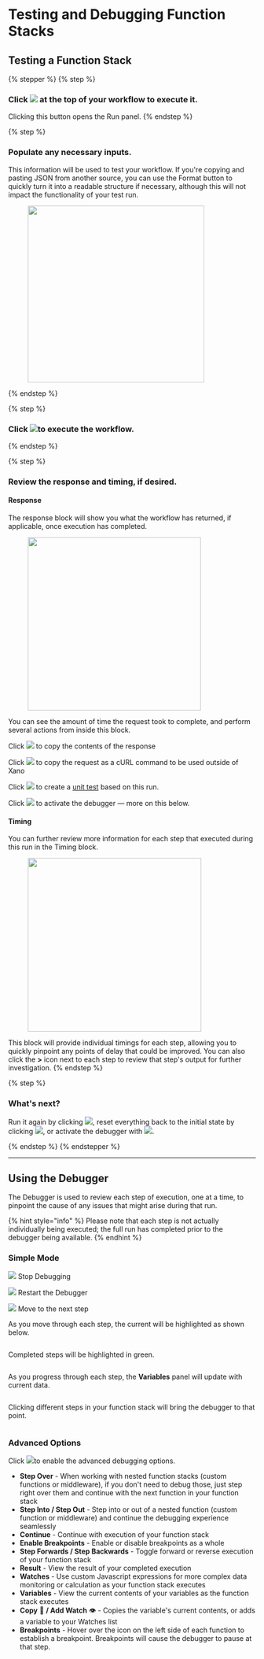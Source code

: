 # Testing and Debugging Function Stacks

## Testing a Function Stack

{% stepper %}
{% step %}
### Click ![](<../.gitbook/assets/CleanShot 2025-01-03 at 10.47.02.png>) at the top of your workflow to execute it.

Clicking this button opens the Run panel.
{% endstep %}

{% step %}
### Populate any necessary inputs.

This information will be used to test your workflow. If you're copying and pasting JSON from another source, you can use the Format button to quickly turn it into a readable structure if necessary, although this will not impact the functionality of your test run.

<div align="left"><figure><img src="../.gitbook/assets/CleanShot 2025-01-03 at 10.56.54.png" alt="" width="359"><figcaption></figcaption></figure></div>
{% endstep %}

{% step %}
### Click ![](<../.gitbook/assets/CleanShot 2025-01-03 at 10.57.23.png>)to execute the workflow.
{% endstep %}

{% step %}
### Review the response and timing, if desired.

#### Response

The response block will show you what the workflow has returned, if applicable, once execution has completed.

<div align="left"><figure><img src="../.gitbook/assets/CleanShot 2025-01-03 at 10.58.33.png" alt="" width="352"><figcaption></figcaption></figure></div>

You can see the amount of time the request took to complete, and perform several actions from inside this block.

Click ![](<../.gitbook/assets/CleanShot 2025-01-03 at 10.59.29 (1).png>) to copy the contents of the response

Click ![](<../.gitbook/assets/CleanShot 2025-01-03 at 10.59.56.png>) to copy the request as a cURL command to be used outside of Xano

Click ![](<../.gitbook/assets/CleanShot 2025-01-03 at 11.03.04.png>) to create a [unit test](unit-tests.md) based on this run.

Click ![](<../.gitbook/assets/CleanShot 2025-01-03 at 11.04.33.png>) to activate the debugger — more on this below.

#### Timing

You can further review more information for each step that executed during this run in the Timing block.

<div align="left"><figure><img src="../.gitbook/assets/CleanShot 2025-01-03 at 11.05.33.png" alt="" width="353"><figcaption></figcaption></figure></div>

This block will provide individual timings for each step, allowing you to quickly pinpoint any points of delay that could be improved. You can also click the **>** icon next to each step to review that step's output for further investigation.
{% endstep %}

{% step %}
### What's next?

Run it again by clicking ![](<../.gitbook/assets/CleanShot 2025-01-03 at 11.07.37.png>), reset everything back to the initial state by clicking ![](<../.gitbook/assets/CleanShot 2025-01-03 at 11.08.15.png>), or activate the debugger with ![](<../.gitbook/assets/CleanShot 2025-01-03 at 11.08.39.png>).


{% endstep %}
{% endstepper %}

***

## Using the Debugger

The Debugger is used to review each step of execution, one at a time, to pinpoint the cause of any issues that might arise during that run.

{% hint style="info" %}
Please note that each step is not actually individually being executed; the full run has completed prior to the debugger being available.
{% endhint %}

### Simple Mode

&#x20;![](<../.gitbook/assets/CleanShot 2025-01-03 at 11.17.38.png>) Stop Debugging

&#x20;![](<../.gitbook/assets/CleanShot 2025-01-03 at 11.19.12.png>) Restart the Debugger

&#x20;![](<../.gitbook/assets/CleanShot 2025-01-03 at 11.19.29.png>) Move to the next step

As you move through each step, the current will be highlighted as shown below.

<figure><img src="../.gitbook/assets/CleanShot 2025-01-03 at 11.20.02 (1).png" alt=""><figcaption></figcaption></figure>

Completed steps will be highlighted in green.

<figure><img src="../.gitbook/assets/CleanShot 2025-01-03 at 11.20.51.png" alt=""><figcaption></figcaption></figure>

As you progress through each step, the **Variables** panel will update with current data.

<figure><img src="../.gitbook/assets/CleanShot 2025-01-03 at 11.21.43.png" alt=""><figcaption></figcaption></figure>

Clicking different steps in your function stack will bring the debugger to that point.

<figure><img src="../.gitbook/assets/CleanShot 2025-01-03 at 11.23.02.gif" alt=""><figcaption></figcaption></figure>

### Advanced Options

Click ![](<../.gitbook/assets/CleanShot 2025-01-03 at 11.25.43.png>)to enable the advanced debugging options.

* **Step Over** - When working with nested function stacks (custom functions or middleware), if you don't need to debug those, just step right over them and continue with the next function in your function stack&#x20;
* **Step Into / Step Out** - Step into or out of a nested function (custom function or middleware) and continue the debugging experience seamlessly&#x20;
* **Continue** - Continue with execution of your function stack&#x20;
* **Enable Breakpoints** - Enable or disable breakpoints as a whole
* **Step Forwards / Step Backwards** - Toggle forward or reverse execution of your function stack
* **Result** - View the result of your completed execution
* **Watches** - Use custom Javascript expressions for more complex data monitoring or calculation as your function stack executes
* **Variables** - View the current contents of your variables as the function stack executes
* **Copy** 📄 **/ Add Watch** 👁️ - Copies the variable's current contents, or adds a variable to your Watches list
* **Breakpoints** - Hover over the icon on the left side of each function to establish a breakpoint. Breakpoints will cause the debugger to pause at that step.&#x20;







